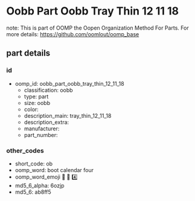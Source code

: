 # Oobb Part Oobb Tray Thin 12 11 18  

note: This is part of OOMP the Oopen Organization Method For Parts. For more details: https://github.com/oomlout/oomp_base

##  part details





### id
* oomp_id: oobb_part_oobb_tray_thin_12_11_18
  * classification: oobb
  * type: part
  * size: oobb
  * color: 
  * description_main: tray_thin_12_11_18
  * description_extra: 
  * manufacturer: 
  * part_number: 

### other_codes
* short_code: ob
* oomp_word: boot calendar four
* oomp_word_emoji :boot: :calendar: :four:
* md5_6_alpha: 6ozjp
* md5_6: ab8ff5